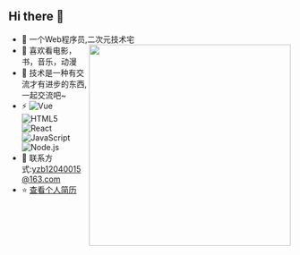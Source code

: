 ## Hi there 👋     
* 🏡 一个Web程序员,二次元技术宅  <img align="right" src="https://github-readme-stats.vercel.app/api?username=gudanya123&show_icons=true&theme=graywhite&bg_color=0,EC6C6C,FFD479,FFFC79,73FA79&line_height=24" width="360">
* 🤔  喜欢看电影，书，音乐，动漫  
* 🌱  技术是一种有交流才有进步的东西,一起交流吧~  
*  ⚡ ![Vue](https://img.shields.io/badge/-Vue-00599C?style=flat-square&logo=Vue&logoColor=white)
     ![HTML5](https://img.shields.io/badge/-HTML5-E34F26?style=flat-square&logo=html5&logoColor=white)
     ![React](https://img.shields.io/badge/-React-black?style=flat-square&logo=React&logoColor=white)
     ![JavaScript](https://img.shields.io/badge/-JavaScript-181717?style=flat-square&logo=JavaScript&logoColor=white)
     ![Node.js](https://img.shields.io/badge/-Node.js-44a53b?style=flat-square&logo=Node.js&logoColor=white)  
* 💬  联系方式:yzb12040015@163.com  
* ⭐️  [查看个人简历](https://gudanya123.github.io/myResume/)





